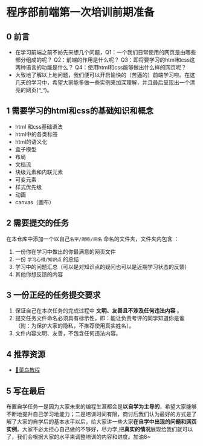 # 程序部前端第一次培训前期准备

## 0 前言

+ 在学习前端之前不妨先来想几个问题，Q1：一个我们日常使用的网页是由哪些部分组成的呢？   Q2：前端的作用是什么呢？  Q3：即将要学习的html和css这两种语言的功能是什么？  Q4：使用html和css能够做出什么样的网页呢？
+ 大致地了解以上地问题，我们便可以开启愉快的（苦逼的）前端学习啦。在这几天的学习中，希望大家能多做一些实例来加深理解，并且最后呈现出一个漂亮的网页(*^_^*)。

## 1 需要学习的html和css的基础知识和概念

+ html 和css基础语法
+ html中的各类标签
+ html的语义化
+ 盒子模型
+ 布局
+ 文档流
+ 块级元素和内联元素
+ 可变元素
+ 样式优先级
+ 动画
+ canvas（画布）

## 2 需要提交的任务

 在本仓库中添加一个以自己`名字/昵称/网名` 命名的文件夹，文件夹内包含 ：

1. 一份你在学习中做出的你最满意的网页文件
2. 一份 `学习心得/知识点` 的总结 
3. 学习中的问题汇总（可以是对知识点的疑问也可以是近期学习状态的反馈）
4. 其他你想反馈的内容

## 3 一份正经的任务提交要求

1. 保证自己在本次任务的完成过程中 **文明、友善且不涉及任何违法内容** 。
2. 提交任务文件命名必须具有标示性，即：能让负责考评的同学知道你是谁（附：为保护大家的隐私，不推荐使用真实姓名）。 
3. 文件内容文明、友善，不包含任何违法内容。

## 4 推荐资源

+ [🔗菜鸟教程 ]( https://www.runoob.com/)

## 5 写在最后

布置自学任务一是因为大家未来的编程生涯都会是**以自学为主导的**，希望大家能够不断地提升自己学习地能力；二是培训时间有限，商讨后我们认为最好的方式是了解了大家的自学后的基本水平以后，给大家讲一些大家**在自学中出现的问题和网页实例**。大家不必太担心自己做的不够好，尽力学,把**真实的情况**展现给我们就可以了，我们会根据大家的水平来调整培训的内容和进度。加油8~





